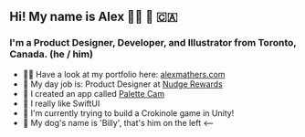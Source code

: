 ## Hi! My name is Alex 👨‍💻 🎨 🇨🇦
### I'm a Product Designer, Developer, and Illustrator from Toronto, Canada. (he / him)

- 👨‍🎨 Have a look at my portfolio here: <a href="https://alexmathers.com">alexmathers.com</a>
- 📱 My day job is: Product Designer at <a href="https://nudgerewards.com">Nudge Rewards</a> 
- 🎨 I created an app called <a href="https://bit.ly/PALette">Palette Cam</a> 
- 🍎 I really like SwiftUI
- 🥌 I'm currently trying to build a Crokinole game in Unity!
- 🐶 My dog's name is 'Billy', that's him on the left <--
